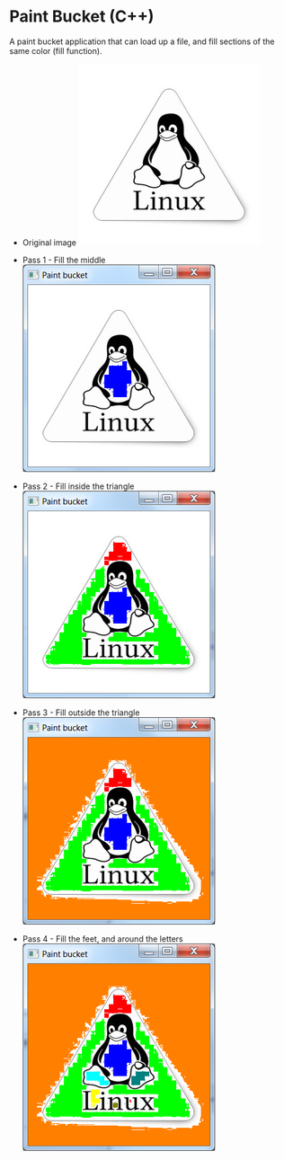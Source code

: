 # Paint Bucket (C++)
A paint bucket application that can load up a file, and fill sections of the same color (fill function).

* Original image
![](Assets/tux.bmp)

* Pass 1 - Fill the middle
![](Assets/tux-middle-fill-1.bmp)

* Pass 2 - Fill inside the triangle
![](Assets/tux-triangle-fill-2.bmp)

* Pass 3 - Fill outside the triangle
![](Assets/tux-outside-fill-3.bmp)

* Pass 4 - Fill the feet, and around the letters
![](Assets/tux-rest-fill-4.bmp)